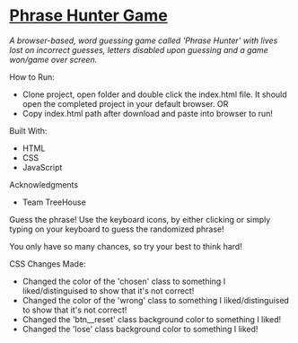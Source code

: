 # [Phrase Hunter Game](https://jackson-hagin-portfolio.herokuapp.com/projects/3)

*A browser-based, word guessing game called 'Phrase Hunter' with lives lost on incorrect guesses, letters disabled upon guessing and a game won/game over screen.*

How to Run: 
 - Clone project, open folder and double click the index.html file. It should open the completed project in your default browser. 
    OR 
 - Copy index.html path after download and paste into browser to run!

Built With: 
 - HTML
 - CSS
 - JavaScript

Acknowledgments 
 - Team TreeHouse

Guess the phrase!
Use the keyboard icons, by either clicking or simply typing on your keyboard to
guess the randomized phrase!

You only have so many chances, so try your best to think hard!

CSS Changes Made:
- Changed the color of the 'chosen' class to something I liked/distinguised to show that it's not correct!
- Changed the color of the 'wrong' class to something I liked/distinguised to show that it's not correct!
- Changed the 'btn__reset' class background color to something I liked!
- Changed the 'lose' class background color to something I liked!
